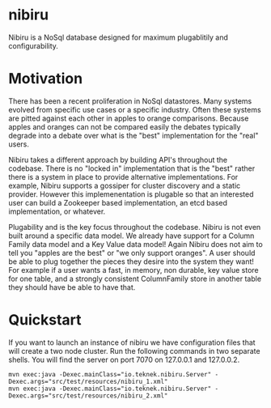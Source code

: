 nibiru
======

Nibiru is a NoSql database designed for maximum plugablitily and configurability. 

Motivation
======

There has been a recent proliferation in NoSql datastores. Many systems evolved from specific use cases or a specific industry. Often these systems are pitted against each other in apples to orange comparisons. Because apples and oranges can not be compared easily the debates typically degrade into a debate over what is the "best" implementation for the "real" users.

Nibiru takes a different approach by building API's throughout the codebase. There is no "locked in" implementation that is the "best" rather there is a system in place to provide alternative implementations. For example, Nibiru supports a gossiper for cluster discovery and a static provider. However this implemenentation is plugable so that an interested user can build a Zookeeper based implementation, an etcd based implementation, or whatever. 

Plugability and is the key focus throughout the codebase. Nibiru is not even built around a specific data model. We already have support for a Column Family data model and a Key Value data model! Again Nibiru does not aim to tell you "apples are the best" or "we only support oranges". A user should be able to plug together the pieces they desire into the system they want! For example if a user wants a fast, in memory, non durable, key value store for one table, and a strongly consistent ColumnFamily store in another table they should have be able to have that.


Quickstart
======

If you want to launch an instance of nibiru we have configuration files that will create a two node cluster. Run the following commands in two separate shells. You will find the server on port 7070 on 127.0.0.1 and 127.0.0.2.

    mvn exec:java -Dexec.mainClass="io.teknek.nibiru.Server" -Dexec.args="src/test/resources/nibiru_1.xml"
    mvn exec:java -Dexec.mainClass="io.teknek.nibiru.Server" -Dexec.args="src/test/resources/nibiru_2.xml"

